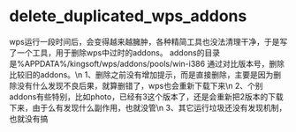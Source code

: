# delete_duplicated_wps_addons
wps运行一段时间后，会变得越来越臃肿，各种精简工具也没法清理干净，于是写了一个工具，用于删除wps中过时的addons。
addons的目录是%APPDATA%/kingsoft/wps/addons/pools/win-i386
通过对比版本号，删除比较旧的addons。\n
1、删除之前没有增加提示，而是直接删除，主要是因为删除没有什么发现不良后果，就算删错了，wps也会重新下载下来\n
2、个别addons有些特别，比如photo，已经有3这个版本了，还是会重新把2版本的下载下来，由于么有发现什么副作用，也就没管\n
3、其它运行垃圾还没有发现机制，也就没有搞

